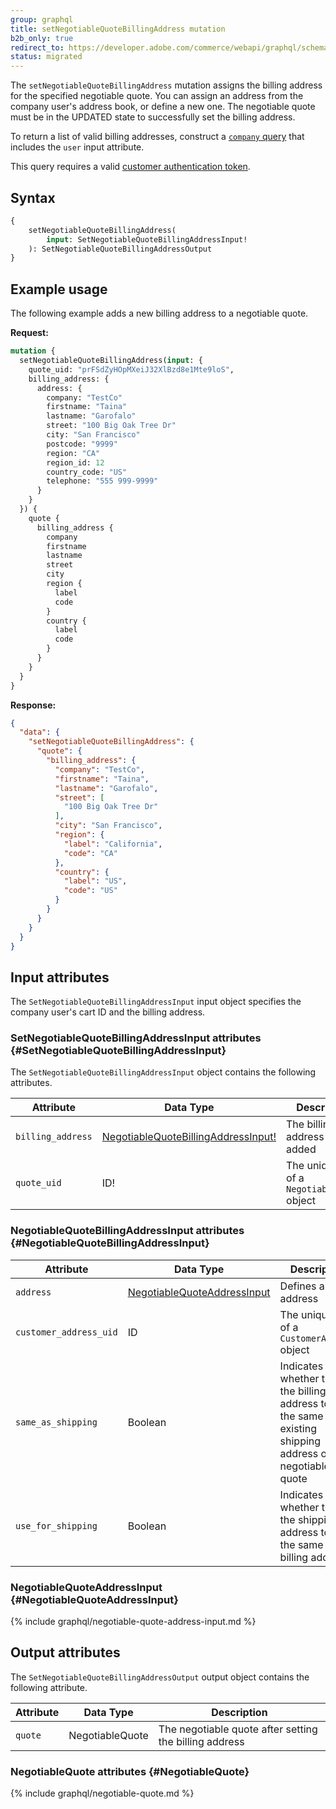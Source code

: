 ```yaml
---
group: graphql
title: setNegotiableQuoteBillingAddress mutation
b2b_only: true
redirect_to: https://developer.adobe.com/commerce/webapi/graphql/schema/b2b/negotiable-quote/mutations/set-billing-address/
status: migrated
---
```


The `setNegotiableQuoteBillingAddress` mutation assigns the billing address for the specified negotiable quote. You can assign an address from the company user's address book, or define a new one. The negotiable quote must be in the UPDATED state to successfully set the billing address.

To return a list of valid billing addresses, construct a [`company` query]({{page.baseurl}}/graphql/queries/company.html) that includes the `user` input attribute.

This query requires a valid [customer authentication token]({{page.baseurl}}/graphql/mutations/generate-customer-token.html).

## Syntax

```graphql
{
    setNegotiableQuoteBillingAddress(
        input: SetNegotiableQuoteBillingAddressInput!
    ): SetNegotiableQuoteBillingAddressOutput
}
```

## Example usage

The following example adds a new billing address to a negotiable quote.

**Request:**

```graphql
mutation {
  setNegotiableQuoteBillingAddress(input: {
    quote_uid: "prFSdZyHOpMXeiJ32XlBzd8e1Mte9loS",
    billing_address: {
      address: {
        company: "TestCo"
        firstname: "Taina"
        lastname: "Garofalo"
        street: "100 Big Oak Tree Dr"
        city: "San Francisco"
        postcode: "9999"
        region: "CA"
        region_id: 12
        country_code: "US"
        telephone: "555 999-9999"
      }
    }
  }) {
    quote {
      billing_address {
        company
        firstname
        lastname
        street
        city
        region {
          label
          code
        }
        country {
          label
          code
        }
      }
    }
  }
}

```

**Response:**

```json
{
  "data": {
    "setNegotiableQuoteBillingAddress": {
      "quote": {
        "billing_address": {
          "company": "TestCo",
          "firstname": "Taina",
          "lastname": "Garofalo",
          "street": [
            "100 Big Oak Tree Dr"
          ],
          "city": "San Francisco",
          "region": {
            "label": "California",
            "code": "CA"
          },
          "country": {
            "label": "US",
            "code": "US"
          }
        }
      }
    }
  }
}
```

## Input attributes

The `SetNegotiableQuoteBillingAddressInput` input object specifies the company user's cart ID and the billing address.

### SetNegotiableQuoteBillingAddressInput attributes {#SetNegotiableQuoteBillingAddressInput}

The `SetNegotiableQuoteBillingAddressInput` object contains the following attributes.

Attribute |  Data Type | Description
--- | --- | ---
`billing_address` | [NegotiableQuoteBillingAddressInput!](#NegotiableQuoteBillingAddressInput) | The billing address to be added
`quote_uid` | ID! | The unique ID of a `NegotiableQuote` object

### NegotiableQuoteBillingAddressInput attributes {#NegotiableQuoteBillingAddressInput}

Attribute |  Data Type | Description
--- | --- | ---
`address` | [NegotiableQuoteAddressInput](#NegotiableQuoteAddressInput) | Defines a billing address
`customer_address_uid` | ID | The unique ID of a `CustomerAddress` object
`same_as_shipping` | Boolean | Indicates whether to set the billing address to be the same as the existing shipping address on the negotiable quote
`use_for_shipping` | Boolean | Indicates whether to set the shipping address to be the same as this billing address

### NegotiableQuoteAddressInput {#NegotiableQuoteAddressInput}

{% include graphql/negotiable-quote-address-input.md %}

## Output attributes

The `SetNegotiableQuoteBillingAddressOutput` output object contains the following attribute.

Attribute |  Data Type | Description
--- | --- | ---
`quote` | NegotiableQuote | The negotiable quote after setting the billing address

### NegotiableQuote attributes {#NegotiableQuote}

{% include graphql/negotiable-quote.md %}
